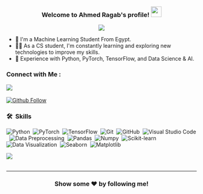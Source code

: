 
<h3 align="center">
  Welcome to Ahmed Ragab's profile!
  <img src="https://media.giphy.com/media/hvRJCLFzcasrR4ia7z/giphy.gif" width="28">
</h3>

<!-- Typing SVG by DenverCoder1 - https://github.com/DenverCoder1/readme-typing-svg -->
<p align="center">
  <a href="https://github.com/DenverCoder1/readme-typing-svg"><img src="https://readme-typing-svg.herokuapp.com/?lines=Machine%20Learning%20Engineer;Always%20learning%20new%20things&font=Fira%20Code&center=true&width=440&height=45&color=7dd6ea&vCenter=true&size=22"></a>
</p> 

- 🏢 I'm a Machine Learning Student From Egypt.
- 👨‍💻 As a CS student, I'm constantly learning and exploring new technologies to improve my skills.
- 💬 Experience with Python, PyTorch, TensorFlow, and Data Science & AI.


### Connect with Me :

<a href="https://linkedin.com/in/ahmed-ragab-29a547218" target="_blank"><img src="https://img.shields.io/badge/-LinkedIN%20-0077B5?style=for-the-badge&logo=Linkedin&logoColor=white"/></a>
<br>
<br>
[![Github Follow](https://img.shields.io/github/followers/HwangTaehyun?label=Follow%20Me&style=social)](https://github.com/ahmedragab17717)

### 🛠 &nbsp;Skills
![Python](https://img.shields.io/badge/-Python-05122A?style=flat)&nbsp;
![PyTorch](https://img.shields.io/badge/-PyTorch-05122A?style=flat)&nbsp;
![TensorFlow](https://img.shields.io/badge/-TensorFlow-05122A?style=flat)&nbsp;
![Git](https://img.shields.io/badge/-Git-05122A?style=flat)&nbsp;
![GitHub](https://img.shields.io/badge/-GitHub-05122A?style=flat)&nbsp;
![Visual Studio Code](https://img.shields.io/badge/-Visual%20Studio%20Code-05122A?style=flat)&nbsp;
![Data Preprocessing](https://img.shields.io/badge/-Data%20Preprocessing-05122A?style=flat)&nbsp;
![Pandas](https://img.shields.io/badge/-Pandas-05122A?style=flat)&nbsp;
![Numpy](https://img.shields.io/badge/-Numpy-05122A?style=flat)&nbsp;
![Scikit-learn](https://img.shields.io/badge/-Scikit%20learn-05122A?style=flat)&nbsp;
![Data Visualization](https://img.shields.io/badge/-Data%20Visualization-05122A?style=flat)&nbsp;
![Seaborn](https://img.shields.io/badge/-Seaborn-05122A?style=flat)&nbsp;
![Matplotlib](https://img.shields.io/badge/-Matplotlib-05122A?style=flat)&nbsp;

<a href="https://komarev.com/ghpvc/?username=ahmedragab17717&style=for-the-badge">
    <img src="https://komarev.com/ghpvc/?username=ahmedragab17717&style=for-the-badge">
</a>
<br>
<br>
<hr>
<div align="center">

### Show some ❤️ by following me!

</div>
